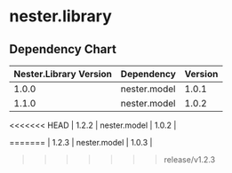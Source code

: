 # nester.library

## Dependency Chart

| Nester.Library Version  | Dependency    | Version       |
| ----------------------- | ------------- | ------------- |
| 1.0.0                   | nester.model  | 1.0.1         |
| 1.1.0                   | nester.model  | 1.0.2         |
<<<<<<< HEAD
| 1.2.2                   | nester.model  | 1.0.2         |

=======
| 1.2.3                   | nester.model  | 1.0.3         |
>>>>>>> release/v1.2.3
